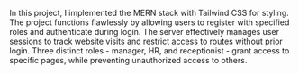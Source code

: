 In this project, I implemented the MERN stack with Tailwind CSS for styling. The project functions flawlessly by allowing users to register with specified roles and authenticate during login. The server effectively manages user sessions to track website visits and restrict access to routes without prior login. Three distinct roles - manager, HR, and receptionist - grant access to specific pages, while preventing unauthorized access to others.
